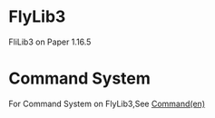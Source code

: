 # FlyLib3

FliLib3 on Paper 1.16.5<br/>

# Command System

For Command System on
FlyLib3,See [Command(en)](https://github.com/TeamKun/FlyLib/blob/flylib-3/documents/en/Command.md) <br/>